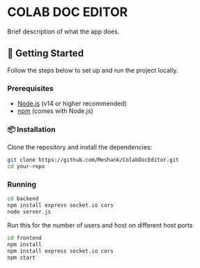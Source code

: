 # COLAB DOC EDITOR

Brief description of what the app does.

## 🚀 Getting Started

Follow the steps below to set up and run the project locally.

### Prerequisites

- [Node.js](https://nodejs.org/) (v14 or higher recommended)
- [npm](https://www.npmjs.com/) (comes with Node.js)

### 📦 Installation

Clone the repository and install the dependencies:

```bash
git clone https://github.com/Meshank/ColabDocEditor.git
cd your-repo

```

### Running

```bash
cd backend
npm install express socket.io cors
node server.js
```

Run this for the number of users and host on different host ports

```bash
cd frontend
npm install 
npm install express socket.io cors
npm start
```


